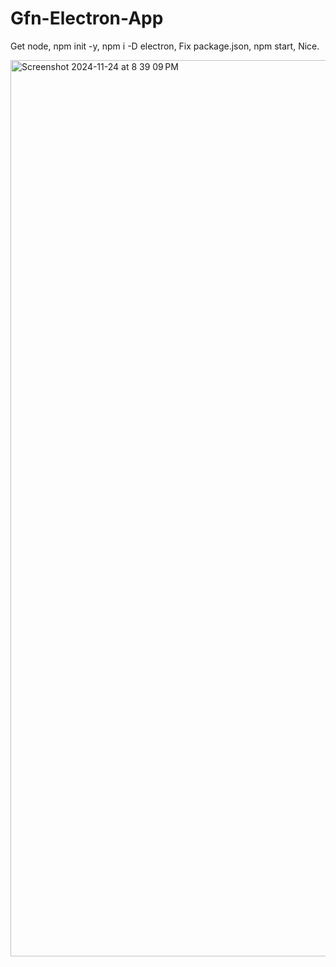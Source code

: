 # Gfn-Electron-App

Get node,
npm init -y,
npm i -D electron,
Fix package.json,
npm start,
Nice.

<img width="1434" alt="Screenshot 2024-11-24 at 8 39 09 PM" src="https://github.com/user-attachments/assets/7602510d-1ebc-4252-b0bd-91c6c10802dc">
